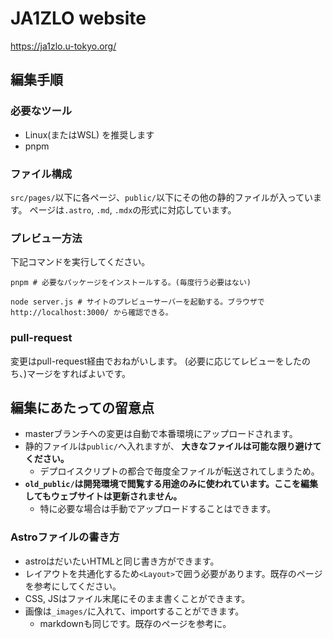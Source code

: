 # JA1ZLO website

https://ja1zlo.u-tokyo.org/

## 編集手順

### 必要なツール

- Linux(またはWSL) を推奨します
- pnpm

### ファイル構成

`src/pages/`以下に各ページ、`public/`以下にその他の静的ファイルが入っています。
ページは`.astro`, `.md`, `.mdx`の形式に対応しています。

### プレビュー方法

下記コマンドを実行してください。

```
pnpm # 必要なパッケージをインストールする。(毎度行う必要はない)

node server.js # サイトのプレビューサーバーを起動する。ブラウザで http://localhost:3000/ から確認できる。
```

### pull-request

変更はpull-request経由でおねがいします。
(必要に応じてレビューをしたのち、)マージをすればよいです。

## 編集にあたっての留意点

- masterブランチへの変更は自動で本番環境にアップロードされます。
- 静的ファイルは`public/`へ入れますが、 **大きなファイルは可能な限り避けてください。**
  - デプロイスクリプトの都合で毎度全ファイルが転送されてしまうため。
- **`old_public/`は開発環境で閲覧する用途のみに使われています。ここを編集してもウェブサイトは更新されません。**
  - 特に必要な場合は手動でアップロードすることはできます。

### Astroファイルの書き方

- astroはだいたいHTMLと同じ書き方ができます。
- レイアウトを共通化するため`<Layout>`で囲う必要があります。既存のページを参考にしてください。
- CSS, JSはファイル末尾にそのまま書くことができます。
- 画像は`_images/`に入れて、importすることができます。
  - markdownも同じです。既存のページを参考に。
